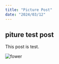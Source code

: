 ```yaml
---
title: "Picture Post"
date: "2024/03/12"
---
```


## piture test post

This post is test.

![fower](/blog/content/test2/flower.png)